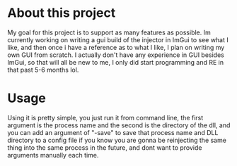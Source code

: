 # About this project
My goal for this project is to support as many features as possible. Im currently working on writing a gui build of the injector in ImGui to see what I like, and then once i have a reference as to what I like, I plan on writing my own GUI from scratch. I actually don't have any experience in GUI besides ImGui, so that will all be new to me, I only did start programming and RE in that past 5-6 months lol.

# Usage
Using it is pretty simple, you just run it from command line, the first argument is the process name and the second is the directory of the dll, and you can add an argument of "-save" to save that process name and DLL directory to a config file if you know you are gonna be reinjecting the same thing into the same process in the future, and dont want to provide arguments manually each time.
